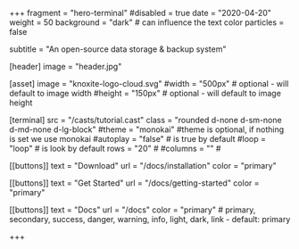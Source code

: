 +++
fragment = "hero-terminal"
#disabled = true
date = "2020-04-20"
weight = 50
background = "dark" # can influence the text color
particles = false

subtitle = "An open-source data storage & backup system"

[header]
  image = "header.jpg"

[asset]
  image = "knoxite-logo-cloud.svg"
  #width = "500px" # optional - will default to image width
  #height = "150px" # optional - will default to image height

[terminal]
  src = "/casts/tutorial.cast"
  class = "rounded d-none d-sm-none d-md-none d-lg-block"
  #theme = "monokai" #theme is optional, if nothing is set we use monokai
  #autoplay = "false" # is true by default
  #loop = "loop" # is look by default
  rows = "20" #
  #columns = "" #

[[buttons]]
  text = "Download"
  url = "/docs/installation"
  color = "primary"

[[buttons]]
  text = "Get Started"
  url = "/docs/getting-started"
  color = "primary"

[[buttons]]
  text = "Docs"
  url = "/docs"
  color = "primary" # primary, secondary, success, danger, warning, info, light, dark, link - default: primary

+++
